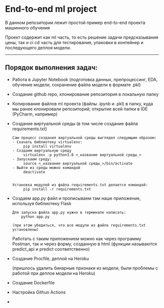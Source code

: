 # End-to-end ml project
В данном репозитории лежит простой пример end-to-end проекта машинного обучения

Проект содержит как ml часть, то есть решение задачи предсказывания цены,
так и ci cd часть для тестирования, упаковки в контейнер и последующего деплоя модели.


--------
## Порядок выполнения задач:
- Работа в Jupyter Notebook (подготовка данных, препроцессинг, EDA, обучение модели, сохранение файла модели в формате .pkl)
- Создание github repo, клонирование репозитория в локальную папку
- Копирование файлов ml проекта (файлы .ipynb и .pkl) в папку, куда мы ранее клонировали репозиторий; открытие всей папки в IDE (PyCharm, например)
- Создание виртуальной среды (в том числе создание файла requirements.txt)

      Сам процесс создания виртуальной среды выглядел следующим образом:
      - Скачать библиотеку virtualenv:
           pip install virtualenv
      - Создаем виртуальную среду
           virtualenv -p python3.8 <_название виртуальной среды_>
      - Запускаем среду:
           source <_название виртуальной среды_>/bin/activate
      - Выйти из среды можно командой
           deactivate


      Установка модулей из файла requirements.txt делается командой:
           pip install -r requirements.txt

- Создаем app.py файл и прописываем там наше приложение, используя библиотеку Flask
     
      Для запуска файла app.py нужно в терминале написать:
          python app.py 
          
      (при этом убедиться, что все модули из файла requirements.txt установлены)
      
    Работать с таким приложением можно как через программу Postman, так и через форму, созданную в html
    (функции называются predict_api и predict соответственно)


- Создание Procfile, деплой на Heroku

  (пришлось удалить бинарные признаки из модели, были проблемы с работой при деплое модели на Heroku)
- Создание Dockerfile 
- Настройка Githun Actions
- 